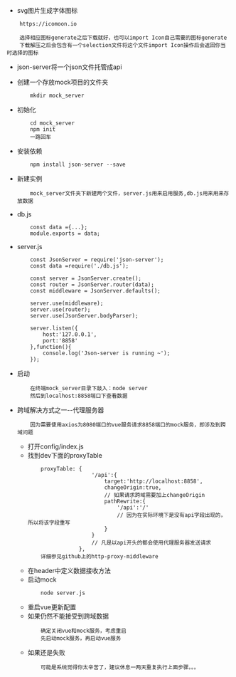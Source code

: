 + svg图片生成字体图标
```
    https://icomoon.io

    选择相应图标generate之后下载就好，也可以import Icon自己需要的图标generate
    下载解压之后会包含有一个selection文件将这个文件import Icon操作后会返回你当时选择的图标
```
+ json-server将一个json文件托管成api
+ 创建一个存放mock项目的文件夹
    ```
        mkdir mock_server
    ```
+ 初始化
    ```
        cd mock_server
        npm init
        一路回车
    ```
+ 安装依赖
    ```
        npm install json-server --save
    ```
+ 新建实例
    ```
        mock_server文件夹下新建两个文件，server.js用来启用服务,db.js用来用来存放数据
    ```
+ db.js
    ```
        const data ={...};
        module.exports = data;
    ```
+ server.js
    ```
        const JsonServer = require('json-server');
        const data =require('./db.js');

        const server = JsonServer.create();
        const router = JsonServer.router(data);
        const middleware = JsonServer.defaults();

        server.use(middleware);
        server.use(router);
        server.use(JsonServer.bodyParser);

        server.listen({
            host:'127.0.0.1',
            port:'8858'
        },function(){
            console.log('Json-server is running ~');
        }); 
    ```
+ 启动
    ```
        在终端mock_server目录下敲入：node server
        然后到localhost:8858端口下查看数据
    ```


+ 跨域解决方式之一--代理服务器
    ```
        因为需要使用axios为8080端口的vue服务请求8858端口的mock服务，即涉及到跨域问题
    ```
    + 打开config/index.js
    + 找到dev下面的proxyTable
        ```
            proxyTable: {
                            '/api':{
                                target:'http://localhost:8858',
                                changeOrigin:true,
                                // 如果请求跨域需要加上changeOrigin
                                pathRewrite:{
                                    '/api':'/'
                                    // 因为在实际环境下是没有api字段出现的，所以将该字段重写
                                }
                            }
                            // 凡是以api开头的都会使用代理服务器发送请求
                        },
            详细参见github上的http-proxy-middleware
        ```
    + 在header中定义数据接收方法
    + 启动mock
        ```
            node server.js
        ```
    + 重启vue更新配置
    + 如果仍然不能接受到跨域数据
        ```
            确定关闭vue和mock服务，考虑重启
            先启动mock服务，再启动vue服务
        ```
    + 如果还是失败
        ```
            可能是系统觉得你太辛苦了，建议休息一两天重复执行上面步骤。。。
        ```